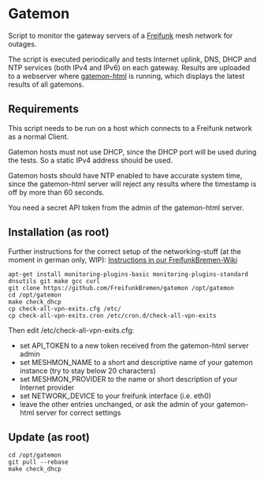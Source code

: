 # Gatemon

Script to monitor the gateway servers of a [Freifunk](https://freifunk.net) mesh network for outages.

The script is executed periodically and tests Internet uplink, DNS, DHCP and NTP services (both IPv4 and IPv6) on each gateway. Results are uploaded to a webserver where [gatemon-html](https://github.com/FreifunkBremen/gatemon-html) is running, which displays the latest results of all gatemons.

## Requirements

This script needs to be run on a host which connects to a Freifunk network as a normal Client.

Gatemon hosts must not use DHCP, since the DHCP port will be used during the tests. So a static IPv4 address should be used.

Gatemon hosts should have NTP enabled to have accurate system time, since the gatemon-html server will reject any results where the timestamp is off by more than 60 seconds.

You need a secret API token from the admin of the gatemon-html server.

## Installation (as root)
Further instructions for the correct setup of the networking-stuff (at the moment in german only, WIP): [Instructions in our FreifunkBremen-Wiki](https://wiki.bremen.freifunk.net/Anleitungen/Gatemon-mit-Raspberry-Pi-installieren)

```
apt-get install monitoring-plugins-basic monitoring-plugins-standard dnsutils git make gcc curl
git clone https://github.com/FreifunkBremen/gatemon /opt/gatemon
cd /opt/gatemon
make check_dhcp
cp check-all-vpn-exits.cfg /etc/
cp check-all-vpn-exits.cron /etc/cron.d/check-all-vpn-exits
```

Then edit /etc/check-all-vpn-exits.cfg:
- set API_TOKEN to a new token received from the gatemon-html server admin
- set MESHMON_NAME to a short and descriptive name of your gatemon instance (try to stay below 20 characters)
- set MESHMON_PROVIDER to the name or short description of your Internet provider
- set NETWORK_DEVICE to your freifunk interface (i.e. eth0)
- leave the other entries unchanged, or ask the admin of your gatemon-html server for correct settings

## Update (as root)

```
cd /opt/gatemon
git pull --rebase
make check_dhcp
```
